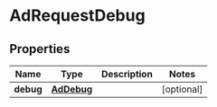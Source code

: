 

# AdRequestDebug

## Properties

Name | Type | Description | Notes
------------ | ------------- | ------------- | -------------
**debug** | [**AdDebug**](AdDebug.md) |  |  [optional]



